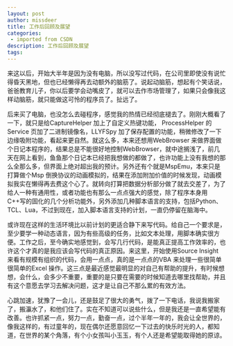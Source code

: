 ```yaml
---
layout: post
author: missdeer
title: 工作后回顾及展望
categories: 
 - imported from CSDN
description: 工作后回顾及展望
tags: 
---
```


来这以后，开始大半年是因为没有电脑，所以没写过代码，在公司里即使没有说忙得昏天黑地，但也已经懒得再去动额外的脑筋了。说起动脑筋，想起有个笑话说，爸爸教育儿子，你以后要学会动嘴皮了，就可以去作市场管理了，如果只会像我这样动脑筋，就只能做这可怜的程序员了。扯远了。

后来买了电脑，也没怎么去碰程序，感觉我的热情已经彻底褪去了。刚刚大概看了一下，就只是给CaptureHelper 加上了自定义热键功能， ProcessHelper 的Service 页加了二进制镜像名，LLYFSpy 加了保存配置的功能，稍微修改了一下边缘吸附功能，看起来更自然。就这么多，本来还想用WebBrowser 来做界面做个日记本程序的，结果总是不能很好地控制WebBrowser，就中途搁浅了，前几天在网上看到，鱼鱼那个日记本已经把我想做的都做了，也许功能上没有我想的那么全那么多，但界面上绝对超出我的预计。另外还有个就是MspEmu，本来只是打算做个Msp 倒换协议的动画模拟的，结果在添加附加价值的时候发现，动画模拟我实在懒得再去费这个心了。就转向打算把数据分析部分做了就去交差了，为了给人一种有通用性，或者功能也有那么一点点强大的感觉，除了程序本身用C++写的固化的几个分析功能外，另外添加几种脚本语言的支持，包括Python、TCL、Lua，不过到现在，加入脚本语言支持的计划，一直仍停留在脑海中。

或许现在这样的生活环境比以前计划的更适合静下来写代码。给自己一个要求是，至少要学一种动态语言，因为有些高级的任务，比如文本处理，用脚本确实很方便。工作之后，至今确实地感觉到，会写几行代码，是能真正提高工作效率的，也许这个才真的是我应该会写代码的真正原因。来这里，开始使用Source Insight 来看有规模有组织的代码，会用一点点，真的是一点点的VBA 来处理一些很简单很简单的Excel 操作。这三点是最近感觉最明显的对自己有帮助的提升，有时候想想，会什么，会多少不重要，重要的是只要在需要的时候知道去哪里找帮助，并且有这个意愿去学习去解决问题，这才是让自己不那么累的有效方法。

心跳加速，犹豫了一会儿，还是鼓足了很大的勇气，拨了一下电话，我说我搬家了，搬灜水了，和他们住了。实在不知道可以说些什么，但是我还是一直希望能有改善。也许抓紧一点，努力一点，勤奋一点，过个半年一年的，我会让全世界的，像我这样的，有过童年的，现在偶尔还愿意回忆一下过去的快乐时光的人，都知道，在世界的某个角落，有个小女孩叫小玉玉，有个人还是希望能取得她的原谅。
